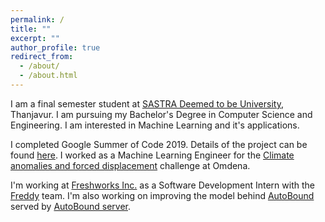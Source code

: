 ```yaml
---
permalink: /
title: ""
excerpt: ""
author_profile: true
redirect_from:
  - /about/
  - /about.html
---
```


I am a final semester student at [SASTRA Deemed to be University](https://sastra.edu), Thanjavur. I am pursuing my Bachelor's Degree in Computer Science and Engineering. I am interested in Machine Learning and it's applications.

I completed Google Summer of Code 2019. Details of the project can be found [here](https://summerofcode.withgoogle.com/archive/2019/projects/6480296566849536/). I worked as a Machine Learning Engineer for the [Climate anomalies and forced displacement](https://omdena.com/displacement/) challenge at Omdena.

I'm working at [Freshworks Inc.](https://www.freshworks.com/) as a Software Development Intern with the [Freddy](https://www.freshworks.com/freddy-ai-engine/) team. I'm also working on improving the model behind [AutoBound](https://github.com/BBloggsbott/autobound) served by [AutoBound server](https://github.com/BBloggsbott/autoboundserver).
